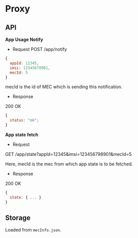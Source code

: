 # Proxy

## API

**App Usage Notify**

- Request
  POST /app/notify

```js
{
  appId: 12345,
  imsi: 12345678901,
  mecId: 5
}
```

mecId is the id of MEC which is sending this notification. 

- Response

200 OK

```js
{
  status: "ok";
}
```

**App state fetch**

- Request

GET /app/state?appId=12345&imsi=123456798901&mecId=5

Here, mecId is the mec from which app state is to be fetched.

- Response

200 OK

```js
{
  state: { ... }
}
```

## Storage 

Loaded from `mecInfo.json`. 